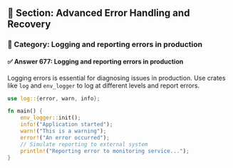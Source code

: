 ## 📘 Section: Advanced Error Handling and Recovery
### 🔹 Category: Logging and reporting errors in production
#### ✅ Answer 677: Logging and reporting errors in production

Logging errors is essential for diagnosing issues in production. Use crates like `log` and `env_logger` to log at different levels and report errors.

```rust
use log::{error, warn, info};

fn main() {
    env_logger::init();
    info!("Application started");
    warn!("This is a warning");
    error!("An error occurred");
    // Simulate reporting to external system
    println!("Reporting error to monitoring service...");
}
```
